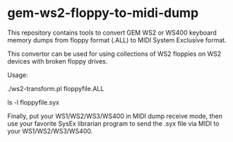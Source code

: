 # gem-ws2-floppy-to-midi-dump
This repository contains tools to convert GEM WS2 or WS400 keyboard memory dumps from floppy format (.ALL) to MIDI System Exclusive format.

This convertor can be used for using collections of WS2 floppies on WS2 devices with broken floppy drives.

Usage: 

./ws2-transform.pl floppyfile.ALL

ls -l floppyfile.syx


Finally, put your WS1/WS2/WS3/WS400 in MIDI dump receive mode, then use your favorite SysEx librarian program to send the .syx file via MIDI to your WS1/WS2/WS3/WS400.

